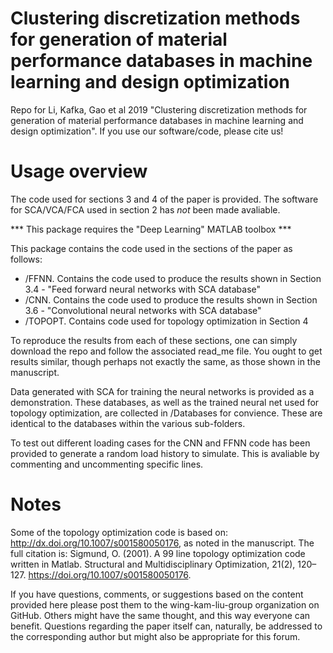# Clustering discretization methods for generation of material performance databases  in machine learning and design optimization

Repo for Li, Kafka, Gao et al 2019 "Clustering discretization methods for generation of material performance databases  in machine learning and design optimization". If you use our software/code, please cite us!



# Usage overview

The code used for sections 3 and 4 of the paper is provided. The software for SCA/VCA/FCA used in section 2 has *not* been made avaliable. 

*** This package requires the "Deep Learning" MATLAB toolbox ***

This package contains the code used in the sections of the paper as follows:
- /FFNN. Contains the code used to produce the results shown in Section 3.4 - "Feed forward neural networks with SCA database"
- /CNN. Contains the code used to produce the results shown in Section 3.6 - "Convolutional neural networks with SCA database"
- /TOPOPT. Contains code used for topology optimization in Section 4

To reproduce the results from each of these sections, one can simply download the repo and follow the associated read_me file. You ought to get results similar, though perhaps not exactly the same, as those shown in the manuscript.

Data generated with SCA for training the neural networks is provided as a demonstration. These databases, as well as the trained neural net used for topology optimization, are collected in /Databases for convience. These are identical to the databases within the various sub-folders.

To test out different loading cases for the CNN and FFNN code has been provided to generate a random load history to simulate. This is avaliable by commenting and uncommenting specific lines.

# Notes

Some of the topology optimization code is based on: http://dx.doi.org/10.1007/s001580050176, as noted in the manuscript. The full citation is: Sigmund, O. (2001). A 99 line topology optimization code written in Matlab. Structural and Multidisciplinary Optimization, 21(2), 120–127. https://doi.org/10.1007/s001580050176.

If you have questions, comments, or suggestions based on the content provided here please post them to the wing-kam-liu-group organization on GitHub. Others might have the same thought, and this way everyone can benefit. Questions regarding the paper itself can, naturally, be addressed to the corresponding author but might also be appropriate for this forum.
